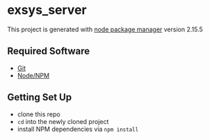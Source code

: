 # exsys_server

This project is generated with [node package manager](https://www.npmjs.com/)
version 2.15.5

## Required Software
* [Git](https://git-scm.com/)
* [Node/NPM](https://nodejs.org/en/)

## Getting Set Up
* clone this repo
* `cd` into the newly cloned project
* install NPM dependencies via `npm install`

